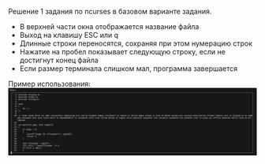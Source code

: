 Решение 1 задания по ncurses в базовом варианте задания.

- В верхней части окна отображается название файла
- Выход на клавишу ESC или q
- Длинные строки переносятся, сохраняя при этом нумерацию строк
- Нажатие на пробел показывает следующую строку, если не достигнут конец файла
- Если размер терминала слишком мал, программа завершается

Пример использования:
![Скриншот](screenshot.png)